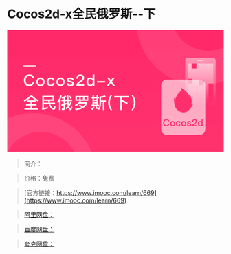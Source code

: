 # Cocos2d-x全民俄罗斯--下

![img](../../assets/5fe442f20001b8a805400304.jpg)

> 简介：

> 价格：免费

> [官方链接：https://www.imooc.com/learn/669](https://www.imooc.com/learn/669)

> [阿里网盘：]()

> [百度网盘：]()

> [夸克网盘：]()
